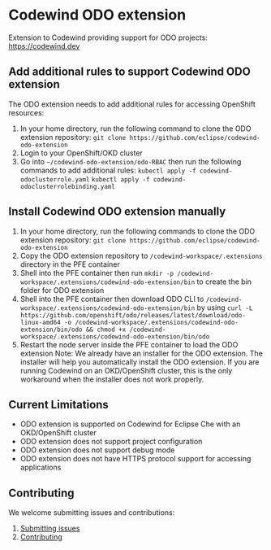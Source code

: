 # Codewind ODO extension
Extension to Codewind providing support for ODO projects: https://codewind.dev

## Add additional rules to support Codewind ODO extension
The ODO extension needs to add additional rules for accessing OpenShift resources:
1. In your home directory, run the following command to clone the ODO extension repository:
`git clone https://github.com/eclipse/codewind-odo-extension`
2. Login to your OpenShift/OKD cluster
3. Go into `~/codewind-odo-extension/odo-RBAC` then run the following commands to add additional rules:
`kubectl apply -f codewind-odoclusterrole.yaml`
`kubectl apply -f codewind-odoclusterrolebinding.yaml`

## Install Codewind ODO extension manually
1. In your home directory, run the following commands to clone the ODO extension repository:
`git clone https://github.com/eclipse/codewind-odo-extension`
2. Copy the ODO extension repository to `/codewind-workspace/.extensions` directory in the PFE container
3. Shell into the PFE container then run `mkdir -p /codewind-workspace/.extensions/codewind-odo-extension/bin` to create the bin folder for ODO extension
4. Shell into the PFE container then download ODO CLI to `/codewind-workspace/.extensions/codewind-odo-extension/bin` by using `curl -L https://github.com/openshift/odo/releases/latest/download/odo-linux-amd64 -o /codewind-workspace/.extensions/codewind-odo-extension/bin/odo && chmod +x /codewind-workspace/.extensions/codewind-odo-extension/bin/odo`
5. Restart the node server inside the PFE container to load the ODO extension
Note: We already have an installer for the ODO extension. The installer will help you automatically install the ODO extension. If you are running Codewind on an OKD/OpenShift cluster, this is the only workaround when the installer does not work properly.

## Current Limitations
- ODO extension is supported on Codewind for Eclipse Che with an OKD/OpenShift cluster
- ODO extension does not support project configuration
- ODO extension does not support debug mode
- ODO extension does not have HTTPS protocol support for accessing applications

## Contributing 
We welcome submitting issues and contributions:
1. [Submitting issues](https://github.com/eclipse/codewind/issues)
2. [Contributing](CONTRIBUTING.md)
